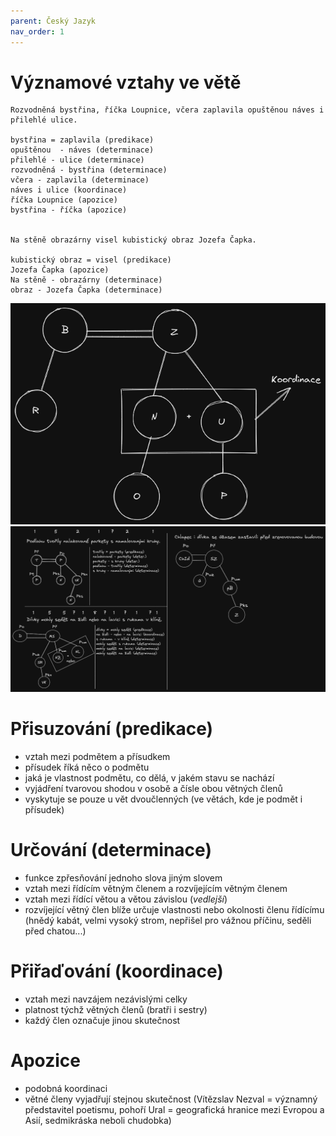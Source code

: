```yaml
---
parent: Český Jazyk
nav_order: 1
---
```

# Významové vztahy ve větě
```
Rozvodněná bystřina, říčka Loupnice, včera zaplavila opuštěnou náves i přilehlé ulice.

bystřina = zaplavila (predikace)
opuštěnou  - náves (determinace)
přilehlé - ulice (determinace)
rozvodněná - bystřina (determinace)
včera - zaplavila (determinace)
náves i ulice (koordinace)
říčka Loupnice (apozice)
bystřina - říčka (apozice)


Na stěně obrazárny visel kubistický obraz Jozefa Čapka.

kubistický obraz = visel (predikace)
Jozefa Čapka (apozice)
Na stěně - obrazárny (determinace)
obraz - Jozefa Čapka (determinace)

```
![](../Photos/graf-vyznamove-vztahy.png)
![](../Photos/Vztahy-Ve-Větě-Cvičení-part2.png)
# Přisuzování (predikace)
- vztah mezi podmětem a přísudkem
- přísudek říká něco o podmětu
- jaká je vlastnost podmětu, co dělá, v jakém stavu se nachází
- vyjádření tvarovou shodou v osobě a čísle obou větných členů
- vyskytuje se pouze u vět dvoučlenných (ve větách, kde je podmět i přísudek)

# Určování (determinace)
- funkce zpřesňování jednoho slova jiným slovem
- vztah mezi řídícím větným členem a rozvíjejícím větným členem
- vztah mezi řídící větou a větou závislou (*vedlejší*)
- rozvíjející větný člen blíže určuje vlastnosti nebo okolnosti členu řídícímu (hnědý kabát, velmi vysoký strom, nepřišel pro vážnou příčinu, seděli před chatou...)

# Přiřaďování (koordinace)
- vztah mezi navzájem nezávislými celky
- platnost týchž větných členů (bratři i sestry)
- každý člen označuje jinou skutečnost

# Apozice 
- podobná koordinaci
- větné členy vyjadřují stejnou skutečnost (Vítězslav Nezval = významný představitel poetismu, pohoří Ural = geografická hranice mezi Evropou a Asií, sedmikráska neboli chudobka)